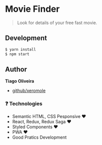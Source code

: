 # Movie Finder

> Look for details of your free fast movie.

## Development

```sh
$ yarn install
$ npm start
```

## Author

**Tiago Oliveira**

- [github/xeromole](https://github.com/xeromole)

### :question: Technologies

- Semantic HTML, CSS Pesponsive :heart:
- React, Redux, Redux Saga :heart:
- Styled Components :heart:
- PWA :heart:
- Good Pratics Development
